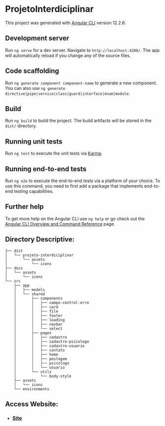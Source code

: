 # ProjetoInterdiciplinar

This project was generated with [Angular CLI](https://github.com/angular/angular-cli) version 12.2.6.

## Development server

Run `ng serve` for a dev server. Navigate to `http://localhost:4200/`. The app will automatically reload if you change any of the source files.

## Code scaffolding

Run `ng generate component component-name` to generate a new component. You can also use `ng generate directive|pipe|service|class|guard|interface|enum|module`.

## Build

Run `ng build` to build the project. The build artifacts will be stored in the `dist/` directory.

## Running unit tests

Run `ng test` to execute the unit tests via [Karma](https://karma-runner.github.io).

## Running end-to-end tests

Run `ng e2e` to execute the end-to-end tests via a platform of your choice. To use this command, you need to first add a package that implements end-to-end testing capabilities.

## Further help

To get more help on the Angular CLI use `ng help` or go check out the [Angular CLI Overview and Command Reference](https://angular.io/cli) page.

## Directory Descriptive:

```
├── dist
│   └── projeto-interdiciplinar
│       └── assets
│           └── icons
├── docs
│   └── assets
│       └── icons
└── src
    ├── app
    │   ├── models
    │   └── shared
    │       ├── components
    │       │   ├── campo-control-erro
    │       │   ├── card
    │       │   ├── file
    │       │   ├── footer
    │       │   ├── loading
    │       │   ├── navbar
    │       │   └── select
    │       ├── pages
    │       │   ├── cadastro
    │       │   ├── cadastro-psicologo
    │       │   ├── cadastro-usuario
    │       │   ├── contato
    │       │   ├── home
    │       │   ├── postagem
    │       │   ├── psicologo
    │       │   └── usuario
    │       └── utils
    │           └── body-style
    ├── assets
    │   └── icons
    └── environments
```

## Access Website:

- ### <a href="https://jairlopesjunior.github.io/projeto-interdiciplinar-gui/"> Site </a>
